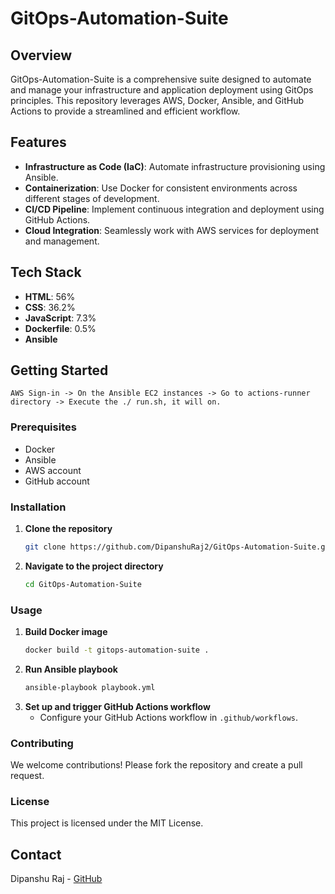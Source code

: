 # GitOps-Automation-Suite

## Overview
GitOps-Automation-Suite is a comprehensive suite designed to automate and manage your infrastructure and application deployment using GitOps principles. This repository leverages AWS, Docker, Ansible, and GitHub Actions to provide a streamlined and efficient workflow.

## Features
- **Infrastructure as Code (IaC)**: Automate infrastructure provisioning using Ansible.
- **Containerization**: Use Docker for consistent environments across different stages of development.
- **CI/CD Pipeline**: Implement continuous integration and deployment using GitHub Actions.
- **Cloud Integration**: Seamlessly work with AWS services for deployment and management.

## Tech Stack
- **HTML**: 56%
- **CSS**: 36.2%
- **JavaScript**: 7.3%
- **Dockerfile**: 0.5%
- **Ansible**

## Getting Started
```
AWS Sign-in -> On the Ansible EC2 instances -> Go to actions-runner directory -> Execute the ./ run.sh, it will on.
```
### Prerequisites
- Docker
- Ansible
- AWS account
- GitHub account

### Installation
1. **Clone the repository**
    ```sh
    git clone https://github.com/DipanshuRaj2/GitOps-Automation-Suite.git
    ```
2. **Navigate to the project directory**
    ```sh
    cd GitOps-Automation-Suite
    ```

### Usage
1. **Build Docker image**
    ```sh
    docker build -t gitops-automation-suite .
    ```
2. **Run Ansible playbook**
    ```sh
    ansible-playbook playbook.yml
    
    ```
3. **Set up and trigger GitHub Actions workflow**
    - Configure your GitHub Actions workflow in `.github/workflows`.

### Contributing
We welcome contributions! Please fork the repository and create a pull request.

### License
This project is licensed under the MIT License.

## Contact
Dipanshu Raj - [GitHub](https://github.com/DipanshuRaj2)
